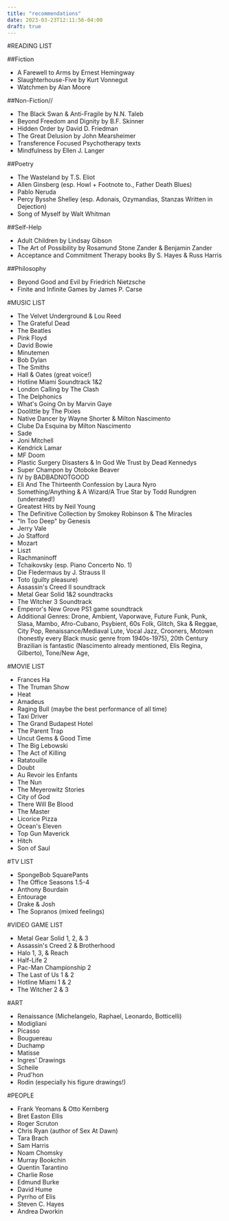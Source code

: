 ```yaml
---
title: "recommendations"
date: 2023-03-23T12:11:56-04:00
draft: true
---
```


#READING LIST

##Fiction
- A Farewell to Arms by Ernest Hemingway
- Slaughterhouse-Five by Kurt Vonnegut
- Watchmen by Alan Moore

##Non-Fiction//
- The Black Swan & Anti-Fragile by N.N. Taleb
- Beyond Freedom and Dignity by B.F. Skinner
- Hidden Order by David D. Friedman
- The Great Delusion by John Mearsheimer
- Transference Focused Psychotherapy texts
- Mindfulness by Ellen J. Langer

##Poetry
- The Wasteland by T.S. Eliot
- Allen Ginsberg (esp. Howl + Footnote to., Father Death Blues)
- Pablo Neruda
- Percy Bysshe Shelley (esp. Adonais, Ozymandias, Stanzas Written in Dejection)
- Song of Myself by Walt Whitman

##Self-Help
- Adult Children by Lindsay Gibson
- The Art of Possibility by Rosamund Stone Zander & Benjamin Zander
- Acceptance and Commitment Therapy books By S. Hayes & Russ Harris
      
##Philosophy
- Beyond Good and Evil by Friedrich Nietzsche
- Finite and Infinite Games by James P. Carse

#MUSIC LIST

- The Velvet Underground & Lou Reed
- The Grateful Dead
- The Beatles
- Pink Floyd
- David Bowie
- Minutemen
- Bob Dylan
- The Smiths
- Hall & Oates (great voice!)
- Hotline Miami Soundtrack 1&2
- London Calling by The Clash
- The Delphonics
- What's Going On by Marvin Gaye
- Doolittle by The Pixies
- Native Dancer by Wayne Shorter & Milton Nascimento
- Clube Da Esquina by Milton Nascimento
- Sade
- Joni Mitchell
- Kendrick Lamar
- MF Doom
- Plastic Surgery Disasters & In God We Trust by Dead Kennedys
- Super Champon by Otoboke Beaver
- IV by BADBADNOTGOOD
- Eli And The Thirteenth Confession by Laura Nyro
- Something/Anything & A Wizard/A True Star by Todd Rundgren (underrated!)
- Greatest Hits by Neil Young
- The Definitive Collection by Smokey Robinson & The Miracles
- "In Too Deep" by Genesis
- Jerry Vale
- Jo Stafford
- Mozart
- Liszt
- Rachmaninoff
- Tchaikovsky (esp. Piano Concerto No. 1)
- Die Fledermaus by J. Strauss II
- Toto (guilty pleasure)
- Assassin's Creed II soundtrack
- Metal Gear Solid 1&2 soundtracks
- The Witcher 3 Soundtrack
- Emperor's New Grove PS1 game soundtrack
- Additional Genres: Drone, Ambient, Vaporwave, Future Funk, Punk, Slasa, Mambo, 
            Afro-Cubano, Psybient, 60s Folk, Glitch, Ska & Reggae, City Pop, 
            Renaissance/Mediaval Lute, Vocal Jazz, Crooners, Motown (honestly every Black music genre from 1940s-1975),
            20th Century Brazilian is fantastic (Nascimento already mentioned, Elis Regina, Gilberto),
            Tone/New Age,

#MOVIE LIST

- Frances Ha
- The Truman Show
- Heat
- Amadeus
- Raging Bull (maybe the best performance of all time)
- Taxi Driver
- The Grand Budapest Hotel
- The Parent Trap
- Uncut Gems & Good Time
- The Big Lebowski
- The Act of Killing
- Ratatouille
- Doubt
- Au Revoir les Enfants
- The Nun
- The Meyerowitz Stories
- City of God
- There Will Be Blood
- The Master
- Licorice Pizza
- Ocean's Eleven
- Top Gun Maverick
- Hitch
- Son of Saul

#TV LIST

- SpongeBob SquarePants
- The Office Seasons 1.5-4
- Anthony Bourdain
- Entourage
- Drake & Josh
- The Sopranos (mixed feelings)

#VIDEO GAME LIST

- Metal Gear Solid 1, 2, & 3
- Assassin's Creed 2 & Brotherhood
- Halo 1, 3, & Reach
- Half-Life 2
- Pac-Man Championship 2
- The Last of Us 1 & 2
- Hotline Miami 1 & 2
- The Witcher 2 & 3

#ART
- Renaissance (Michelangelo, Raphael, Leonardo, Botticelli)
- Modigliani
- Picasso
- Bouguereau
- Duchamp
- Matisse
- Ingres' Drawings
- Scheile
- Prud'hon
- Rodin (especially his figure drawings!)

#PEOPLE
- Frank Yeomans & Otto Kernberg
- Bret Easton Ellis
- Roger Scruton
- Chris Ryan (author of Sex At Dawn)
- Tara Brach
- Sam Harris
- Noam Chomsky
- Murray Bookchin
- Quentin Tarantino
- Charlie Rose
- Edmund Burke
- David Hume
- Pyrrho of Elis
- Steven C. Hayes
- Andrea Dworkin
